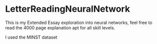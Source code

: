 # LetterReadingNeuralNetwork
This is my Extended Essay exploration into neural networks, feel free to read the 4000 page explanation apt for all skill levels.

I used the MINST dataset
